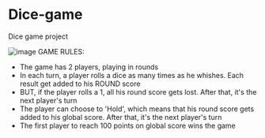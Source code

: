 # Dice-game
Dice game project

![image](https://user-images.githubusercontent.com/34804716/41207803-952823b6-6cd0-11e8-847f-f9457e63c49a.png)
GAME RULES:

- The game has 2 players, playing in rounds
- In each turn, a player rolls a dice as many times as he whishes. Each result get added to his ROUND score
- BUT, if the player rolls a 1, all his round score gets lost. After that, it's the next player's turn
- The player can choose to 'Hold', which means that his round score gets added to his global score. After that, it's the next player's turn
- The first player to reach 100 points on global score wins the game

